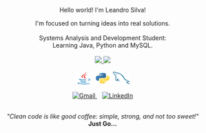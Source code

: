 <p align="center">
  Hello world! I'm Leandro Silva!
</p>

<div align="center">
  I'm focused on turning ideas into real solutions.<br><br>
  Systems Analysis and Development Student:<br>
  Learning Java, Python and MySQL.
</div>

<br>

<div align="center">
  <a href="https://github.com/ciceroleandro">
  <img height="150em" src="https://github-readme-stats.vercel.app/api?username=ciceroleandro&show_icons=true&theme=dark&include_all_commits=true&count_private=true"/>
  <img height="150em" src="https://github-readme-stats.vercel.app/api/top-langs/?username=ciceroleandro&layout=compact&langs_count=7&theme=dark"/>
  </a>
</div>

<br>

<div align="center">
  <img align="center" alt="Java" height="30" width="40" src="https://raw.githubusercontent.com/devicons/devicon/master/icons/java/java-original.svg"/>
  <img align="center" alt="Python" height="30" width="40" src="https://raw.githubusercontent.com/devicons/devicon/master/icons/python/python-original.svg"/>
  <img align="center" alt="MySQL" height="30" width="40" src="https://raw.githubusercontent.com/devicons/devicon/master/icons/mysql/mysql-original.svg"/>
</div>

<br>

<div align="center">
  <a href="mailto:ciceroleandro@gmail.com">
    <img src="https://ssl.gstatic.com/ui/v1/icons/mail/rfr/gmail.ico" alt="Gmail" width="30" />
  </a>
  &nbsp;&nbsp;
  <a href="https://www.linkedin.com/in/leandrosilva1808/">
    <img src="https://cdn.jsdelivr.net/gh/devicons/devicon/icons/linkedin/linkedin-original.svg" alt="LinkedIn" width="30" />
  </a>
</div>

<br>

<p align="center">
  <em>"Clean code is like good coffee: simple, strong, and not too sweet!"</em><br>
  <strong>Just Go...</strong>
</p>


